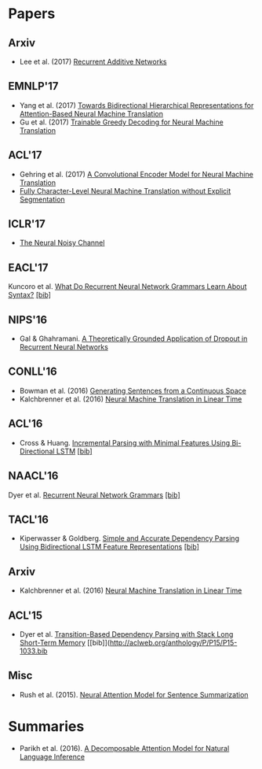 # Papers

## Arxiv

- Lee et al. (2017) [Recurrent Additive Networks](https://arxiv.org/abs/1705.07393)

## EMNLP'17

- Yang et al. (2017) [Towards Bidirectional Hierarchical Representations for Attention-Based Neural Machine Translation](http://aclweb.org/anthology/D17-1151)
- Gu et al. (2017) [Trainable Greedy Decoding for Neural Machine Translation](http://aclweb.org/anthology/D/D17/D17-1209.pdf)

## ACL'17

- Gehring et al. (2017) [A Convolutional Encoder Model for Neural Machine Translation](http://aclweb.org/anthology/P/P17/P17-1012.pdf)
- [Fully Character-Level Neural Machine Translation without Explicit Segmentation](https://arxiv.org/abs/1610.03017)

## ICLR'17

- [The Neural Noisy Channel](https://arxiv.org/abs/1611.02554)

## EACL'17

Kuncoro et al. [What Do Recurrent Neural Network Grammars Learn About Syntax?](http://aclweb.org/anthology/E/E17/E17-1117.pdf) [[bib]](http://aclweb.org/anthology/E/E17/E17-1117.bib)

## NIPS'16

- Gal & Ghahramani. [A Theoretically Grounded Application of Dropout in Recurrent Neural Networks](http://papers.nips.cc/paper/6241-a-theoretically-grounded-application-of-dropout-in-recurrent-neural-networks)

## CONLL'16

- Bowman et al. (2016) [Generating Sentences from a Continuous Space](http://www.aclweb.org/anthology/K16-1002)
- Kalchbrenner et al. (2016) [Neural Machine Translation in Linear Time](https://arxiv.org/abs/1610.10099)

## ACL'16

- Cross & Huang. [Incremental Parsing with Minimal Features Using Bi-Directional LSTM](http://aclweb.org/anthology/P/P16/P16-2006.pdf) [[bib]](http://aclweb.org/anthology/P/P16/P16-2006.bib)

## NAACL'16

Dyer et al. [Recurrent Neural Network Grammars](http://www.aclweb.org/anthology/N16-1024) [[bib]](http://aclweb.org/anthology/N/N16/N16-1024.bib)

## TACL'16

- Kiperwasser & Goldberg. [Simple and Accurate Dependency Parsing Using Bidirectional LSTM Feature Representations](http://aclweb.org/anthology/Q/Q16/Q16-1023.pdf) [[bib]](http://aclweb.org/anthology/Q/Q16/Q16-1023.bib)

## Arxiv 

- Kalchbrenner et al. (2016) [Neural Machine Translation in Linear Time](https://arxiv.org/abs/1610.10099)

## ACL'15

- Dyer et al. [Transition-Based Dependency Parsing with Stack Long Short-Term Memory](http://aclweb.org/anthology/P/P15/P15-1033.pdf) [[bib]](http://aclweb.org/anthology/P/P15/P15-1033.bib

## Misc

- Rush et al. (2015). [Neural Attention Model for Sentence Summarization](https://arxiv.org/abs/1509.00685)

# Summaries

- Parikh et al. (2016). [A Decomposable Attention Model for Natural Language Inference](https://github.com/bastings/nlp-dl-paper-notes/blob/master/notes/a-decomposable-attention-model-for-nli.md)

